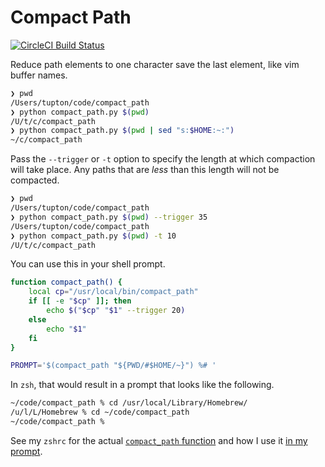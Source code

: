 # Compact Path

[![CircleCI Build Status](https://circleci.com/gh/tupton/compact-path/tree/master.svg?style=svg)](https://circleci.com/gh/tupton/compact-path/tree/master)

Reduce path elements to one character save the last element, like vim buffer names.

``` sh
❯ pwd
/Users/tupton/code/compact_path
❯ python compact_path.py $(pwd)
/U/t/c/compact_path
❯ python compact_path.py $(pwd | sed "s:$HOME:~:")
~/c/compact_path
```

Pass the `--trigger` or `-t` option to specify the length at which compaction will
take place. Any paths that are *less* than this length will not be compacted.

``` sh
❯ pwd
/Users/tupton/code/compact_path
❯ python compact_path.py $(pwd) --trigger 35
/Users/tupton/code/compact_path
❯ python compact_path.py $(pwd) -t 10
/U/t/c/compact_path
```

You can use this in your shell prompt.

``` sh
function compact_path() {
    local cp="/usr/local/bin/compact_path"
    if [[ -e "$cp" ]]; then
        echo $("$cp" "$1" --trigger 20)
    else
        echo "$1"
    fi
}

PROMPT='$(compact_path "${PWD/#$HOME/~}") %# '
```

In `zsh`, that would result in a prompt that looks like the following.

``` sh
~/code/compact_path % cd /usr/local/Library/Homebrew/
/u/l/L/Homebrew % cd ~/code/compact_path
~/code/compact_path %
```

See my `zshrc` for the actual [`compact_path` function][cp] and how I use it [in my prompt][p].

  [cp]: https://github.com/tupton/dotfiles/blob/656350a5a060ec5cf162fe02f6c8f3e3cdebf3d4/zsh/zshrc.d/prompt.zsh#L18-L25
  [p]: https://github.com/tupton/dotfiles/blob/656350a5a060ec5cf162fe02f6c8f3e3cdebf3d4/zsh/zshrc.d/prompt.zsh#L101
